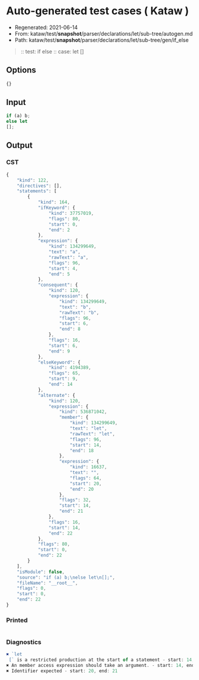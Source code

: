 # Auto-generated test cases ( Kataw )
- Regenerated: 2021-06-14
- From: kataw/test/__snapshot__/parser/declarations/let/sub-tree/autogen.md
- Path: kataw/test/__snapshot__/parser/declarations/let/sub-tree/gen/if_else
> :: test: if else
> :: case: let
>          []
## Options

`````js
{}
`````
## Input

`````js
if (a) b;
else let
[];
`````
## Output

### CST

```javascript
{
    "kind": 122,
    "directives": [],
    "statements": [
        {
            "kind": 164,
            "ifKeyword": {
                "kind": 37757019,
                "flags": 80,
                "start": 0,
                "end": 2
            },
            "expression": {
                "kind": 134299649,
                "text": "a",
                "rawText": "a",
                "flags": 96,
                "start": 4,
                "end": 5
            },
            "consequent": {
                "kind": 120,
                "expression": {
                    "kind": 134299649,
                    "text": "b",
                    "rawText": "b",
                    "flags": 96,
                    "start": 6,
                    "end": 8
                },
                "flags": 16,
                "start": 6,
                "end": 9
            },
            "elseKeyword": {
                "kind": 4194389,
                "flags": 65,
                "start": 9,
                "end": 14
            },
            "alternate": {
                "kind": 120,
                "expression": {
                    "kind": 536871042,
                    "member": {
                        "kind": 134299649,
                        "text": "let",
                        "rawText": "let",
                        "flags": 96,
                        "start": 14,
                        "end": 18
                    },
                    "expression": {
                        "kind": 16637,
                        "text": "",
                        "flags": 64,
                        "start": 20,
                        "end": 20
                    },
                    "flags": 32,
                    "start": 14,
                    "end": 21
                },
                "flags": 16,
                "start": 14,
                "end": 22
            },
            "flags": 80,
            "start": 0,
            "end": 22
        }
    ],
    "isModule": false,
    "source": "if (a) b;\nelse let\n[];",
    "fileName": "__root__",
    "flags": 0,
    "start": 0,
    "end": 22
}
```

### Printed

```javascript

```

### Diagnostics

```javascript
✖ `let 
 [` is a restricted production at the start of a statement - start: 14, end: 18
✖ An member access expression should take an argument. - start: 14, end: 21
✖ Identifier expected - start: 20, end: 21

```

